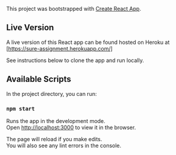 This project was bootstrapped with [Create React App](https://github.com/facebook/create-react-app).

## Live Version

A live version of this React app can be found hosted on Heroku at [https://sure-assignment.herokuapp.com/]

See instructions below to clone the app and run locally.


## Available Scripts

In the project directory, you can run:

### `npm start`

Runs the app in the development mode.<br>
Open [http://localhost:3000](http://localhost:3000) to view it in the browser.

The page will reload if you make edits.<br>
You will also see any lint errors in the console.


